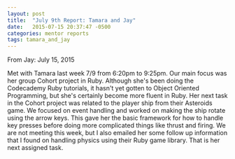```yaml
---
layout: post
title:  "July 9th Report: Tamara and Jay"
date:   2015-07-15 20:37:47 -0500
categories: mentor reports
tags: tamara_and_jay
---
```


From Jay: July 15, 2015

Met with Tamara last week 7/9 from 6:20pm to 9:25pm.  Our main focus was her group Cohort project in Ruby.  Although she's been doing the Codecademy Ruby tutorials, it hasn't yet gotten to Object Oriented Programming, but she's certainly become more fluent in Ruby. Her next task in the Cohort project was related to the player ship from their Asteroids game. We focused on event handling and worked on making the ship rotate using the arrow keys. This gave her the basic framework for how to handle key presses before doing more complicated things like thrust and firing. We are not meeting this week, but I also emailed her some follow up information that I found on handling physics using their Ruby game library. That is her next assigned task.
